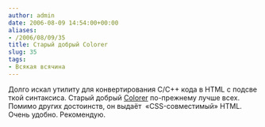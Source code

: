 ```yaml
---
author: admin
date: 2006-08-09 14:54:00+00:00
aliases:
- /2006/08/09/35
title: Старый добрый Colorer
slug: 35
tags:
- Всякая всячина
---
```


Долго искал утилиту для конвертирования C/C++ кода в HTML с подсветкой синтаксиса. Старый добрый [Colorer](http://colorer.sourceforge.net/) по-прежнему лучше всех. Помимо других достоинств, он выдаёт  «CSS-совместимый» HTML. Очень удобно. Рекомендую.
